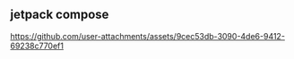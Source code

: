 ## jetpack compose
https://github.com/user-attachments/assets/9cec53db-3090-4de6-9412-69238c770ef1


